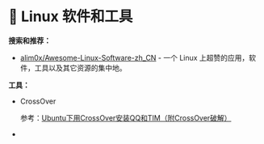 # :penguin: Linux 软件和工具

**搜索和推荐：**

- [alim0x/Awesome-Linux-Software-zh_CN](<https://github.com/alim0x/Awesome-Linux-Software-zh_CN>) -  一个 Linux 上超赞的应用，软件，工具以及其它资源的集中地。



**工具：**

- CrossOver

  参考：[Ubuntu下用CrossOver安装QQ和TIM（附CrossOver破解）](https://blog.csdn.net/jasonLee_lijiaqi/article/details/83385381)
  
- 
